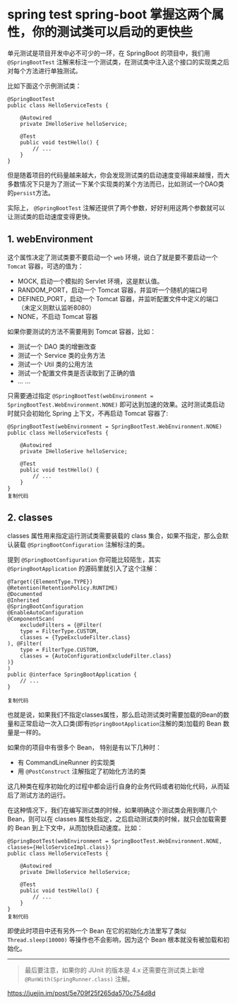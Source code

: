 # spring test spring-boot 掌握这两个属性，你的测试类可以启动的更快些

 

单元测试是项目开发中必不可少的一环，在 SpringBoot 的项目中，我们用 `@SpringBootTest` 注解来标注一个测试类，在测试类中注入这个接口的实现类之后对每个方法进行单独测试。

比如下面这个示例测试类：

```
@SpringBootTest
public class HelloServiceTests {
    
    @Autowired
    private IHelloSerive helloService;
    
    @Test
    public void testHello() {
        // ...
    }
} 
```

但是随着项目的代码量越来越大，你会发现测试类的启动速度变得越来越慢，而大多数情况下只是为了测试一下某个实现类的某个方法而已，比如测试一个DAO类的`persist`方法。

实际上， `@SpringBootTest` 注解还提供了两个参数，好好利用这两个参数就可以让测试类的启动速度变得更快。

## 1. webEnvironment

这个属性决定了测试类要不要启动一个 `web` 环境，说白了就是要不要启动一个 `Tomcat` 容器，可选的值为：

- MOCK, 启动一个模拟的 Servlet 环境，这是默认值。
- RANDOM_PORT，启动一个 Tomcat 容器，并监听一个随机的端口号
- DEFINED_PORT，启动一个 Tomcat 容器，并监听配置文件中定义的端口（未定义则默认监听8080）
- NONE，不启动 Tomcat 容器

如果你要测试的方法不需要用到 Tomcat 容器，比如：

- 测试一个 DAO 类的增删改查
- 测试一个 Service 类的业务方法
- 测试一个 Util 类的公用方法
- 测试一个配置文件类是否读取到了正确的值
- ... ...

只需要通过指定 `@SpringBootTest(webEnvironment = SpringBootTest.WebEnvironment.NONE)` 即可达到加速的效果。这时测试类启动时就只会初始化 Spring 上下文，不再启动 Tomcat 容器了:

```
@SpringBootTest(webEnvironment = SpringBootTest.WebEnvironment.NONE)
public class HelloServiceTests {
    
    @Autowired
    private IHelloSerive helloService;
    
    @Test
    public void testHello() {
        // ...
    }
}
复制代码
```

## 2. classes

classes 属性用来指定运行测试类需要装载的 class 集合，如果不指定，那么会默认装载 `@SpringBootConfiguration` 注解标注的类。

提到 `@SpringBootConfiguration` 你可能比较陌生，其实 `@SpringBootApplication` 的源码里就引入了这个注解：

```
@Target({ElementType.TYPE})
@Retention(RetentionPolicy.RUNTIME)
@Documented
@Inherited
@SpringBootConfiguration
@EnableAutoConfiguration
@ComponentScan(
    excludeFilters = {@Filter(
    type = FilterType.CUSTOM,
    classes = {TypeExcludeFilter.class}
), @Filter(
    type = FilterType.CUSTOM,
    classes = {AutoConfigurationExcludeFilter.class}
)}
)
public @interface SpringBootApplication {
    // ...
}

复制代码
```

也就是说，如果我们不指定classes属性，那么启动测试类时需要加载的Bean的数量和正常启动一次入口类(即有`@SpringBootApplication`注解的类)加载的 Bean 数量是一样的。

如果你的项目中有很多个 Bean， 特别是有以下几种时：

- 有 CommandLineRunner 的实现类
- 用 `@PostConstruct` 注解指定了初始化方法的类

这几种类在程序初始化的过程中都会运行自身的业务代码或者初始化代码，从而延后了测试方法的运行。

在这种情况下，我们在编写测试类的时候，如果明确这个测试类会用到哪几个 Bean，则可以在 classes 属性处指定，之后启动测试类的时候，就只会加载需要的 Bean 到上下文中，从而加快启动速度。比如：

```
@SpringBootTest(webEnvironment = SpringBootTest.WebEnvironment.NONE, classes={HelloServiceImpl.class})
public class HelloServiceTests {

    @Autowired
    private IHelloService helloService;
    
    @Test
    public void testHello() {
        // ...
    }
}
复制代码
```

即使此时项目中还有另外一个 Bean 在它的初始化方法里写了类似 `Thread.sleep(10000)` 等操作也不会影响，因为这个 Bean 根本就没有被加载和初始化。

------

> 最后要注意，如果你的 JUnit 的版本是 4.x 还需要在测试类上新增 `@RunWith(SpringRunner.class)` 注解。





https://juejin.im/post/5e709f25f265da570c754d8d
